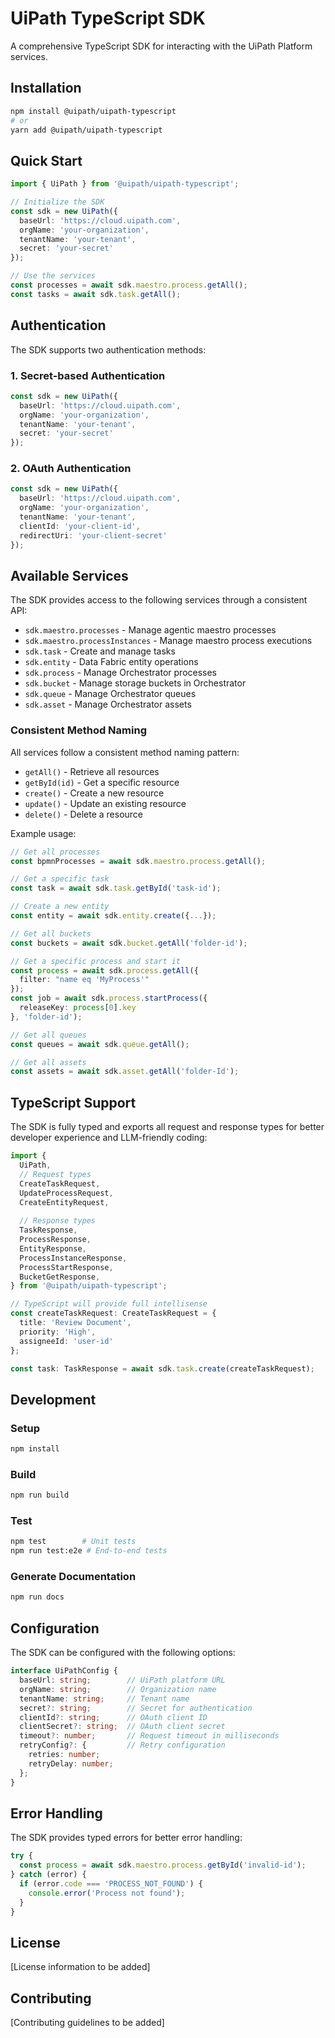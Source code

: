 # UiPath TypeScript SDK

A comprehensive TypeScript SDK for interacting with the UiPath Platform services.

## Installation

```bash
npm install @uipath/uipath-typescript
# or
yarn add @uipath/uipath-typescript
```

## Quick Start

```typescript
import { UiPath } from '@uipath/uipath-typescript';

// Initialize the SDK
const sdk = new UiPath({
  baseUrl: 'https://cloud.uipath.com',
  orgName: 'your-organization',
  tenantName: 'your-tenant',
  secret: 'your-secret'
});

// Use the services
const processes = await sdk.maestro.process.getAll();
const tasks = await sdk.task.getAll();
```

## Authentication

The SDK supports two authentication methods:

### 1. Secret-based Authentication
```typescript
const sdk = new UiPath({
  baseUrl: 'https://cloud.uipath.com',
  orgName: 'your-organization',
  tenantName: 'your-tenant',
  secret: 'your-secret'
});
```

### 2. OAuth Authentication
```typescript
const sdk = new UiPath({
  baseUrl: 'https://cloud.uipath.com',
  orgName: 'your-organization',
  tenantName: 'your-tenant',
  clientId: 'your-client-id',
  redirectUri: 'your-client-secret'
});
```

## Available Services

The SDK provides access to the following services through a consistent API:

- `sdk.maestro.processes` - Manage agentic maestro processes
- `sdk.maestro.processInstances` - Manage maestro process executions
- `sdk.task` - Create and manage tasks
- `sdk.entity` - Data Fabric entity operations
- `sdk.process` - Manage Orchestrator processes
- `sdk.bucket` - Manage storage buckets in Orchestrator
- `sdk.queue` - Manage Orchestrator queues
- `sdk.asset` - Manage Orchestrator assets

### Consistent Method Naming

All services follow a consistent method naming pattern:
- `getAll()` - Retrieve all resources
- `getById(id)` - Get a specific resource
- `create()` - Create a new resource
- `update()` - Update an existing resource
- `delete()` - Delete a resource

Example usage:
```typescript
// Get all processes
const bpmnProcesses = await sdk.maestro.process.getAll();

// Get a specific task
const task = await sdk.task.getById('task-id');

// Create a new entity
const entity = await sdk.entity.create({...});

// Get all buckets 
const buckets = await sdk.bucket.getAll('folder-id');

// Get a specific process and start it
const process = await sdk.process.getAll({ 
  filter: "name eq 'MyProcess'" 
});
const job = await sdk.process.startProcess({
  releaseKey: process[0].key
}, 'folder-id');

// Get all queues
const queues = await sdk.queue.getAll();

// Get all assets
const assets = await sdk.asset.getAll('folder-Id');
```

## TypeScript Support

The SDK is fully typed and exports all request and response types for better developer experience and LLM-friendly coding:

```typescript
import { 
  UiPath,
  // Request types
  CreateTaskRequest,
  UpdateProcessRequest,
  CreateEntityRequest,
  
  // Response types
  TaskResponse,
  ProcessResponse,
  EntityResponse,
  ProcessInstanceResponse,
  ProcessStartResponse,
  BucketGetResponse,
} from '@uipath/uipath-typescript';

// TypeScript will provide full intellisense
const createTaskRequest: CreateTaskRequest = {
  title: 'Review Document',
  priority: 'High',
  assigneeId: 'user-id'
};

const task: TaskResponse = await sdk.task.create(createTaskRequest);
```

## Development

### Setup
```bash
npm install
```

### Build
```bash
npm run build
```

### Test
```bash
npm test        # Unit tests
npm run test:e2e # End-to-end tests
```

### Generate Documentation
```bash
npm run docs
```

## Configuration

The SDK can be configured with the following options:

```typescript
interface UiPathConfig {
  baseUrl: string;        // UiPath platform URL
  orgName: string;        // Organization name
  tenantName: string;     // Tenant name
  secret?: string;        // Secret for authentication
  clientId?: string;      // OAuth client ID
  clientSecret?: string;  // OAuth client secret
  timeout?: number;       // Request timeout in milliseconds
  retryConfig?: {         // Retry configuration
    retries: number;
    retryDelay: number;
  };
}
```

## Error Handling

The SDK provides typed errors for better error handling:

```typescript
try {
  const process = await sdk.maestro.process.getById('invalid-id');
} catch (error) {
  if (error.code === 'PROCESS_NOT_FOUND') {
    console.error('Process not found');
  }
}
```

## License

[License information to be added]

## Contributing

[Contributing guidelines to be added]